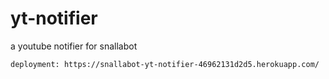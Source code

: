 # yt-notifier

a youtube notifier for snallabot

```
deployment: https://snallabot-yt-notifier-46962131d2d5.herokuapp.com/
```
